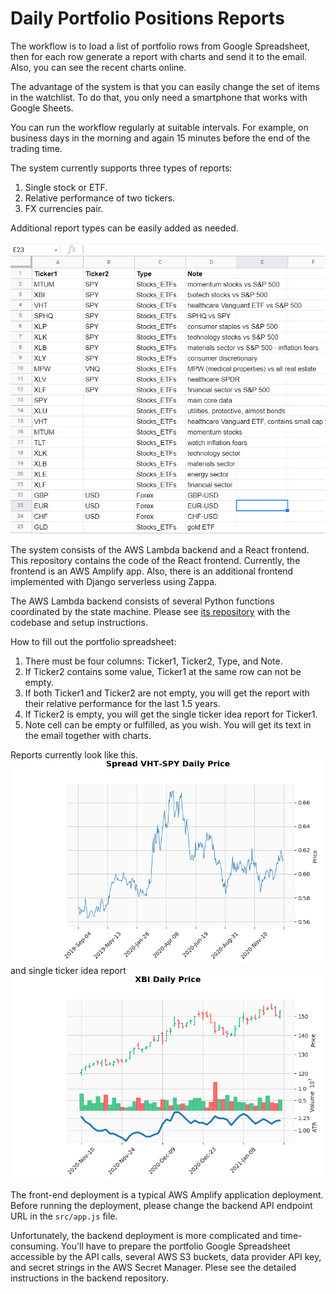 # Daily Portfolio Positions Reports

The workflow is to load a list of portfolio rows from Google Spreadsheet, then for each row generate a report with charts and send it to the email. Also, you can see the recent charts online. 

The advantage of the system is that you can easily change the set of items in the watchlist. To do that, you only need a smartphone that works with Google Sheets. 

You can run the workflow regularly at suitable intervals. For example, on business days in the morning and again 15 minutes before the end of the trading time.

The system currently supports three types of reports:
1. Single stock or ETF.
2. Relative performance of two tickers.
3. FX currencies pair. 

Additional report types can be easily added as needed.

![Watchlist spreadsheet example](/misc/1.PNG)

The system consists of the AWS Lambda backend and a React frontend. This repository contains the code of the React frontend. Currently, the frontend is an AWS Amplify app. Also, there is an additional frontend implemented with Django serverless using Zappa.

The AWS Lambda backend consists of several Python functions coordinated by the state machine. Please see [its repository](https://github.com/s-kust/stocks-data-backend) with the codebase and setup instructions.

How to fill out the portfolio spreadsheet:
1. There must be four columns: Ticker1, Ticker2, Type, and Note.
2. If Ticker2 contains some value, Ticker1 at the same row can not be empty.
3. If both Ticker1 and Ticker2 are not empty, you will get the report with their relative performance for the last 1.5 years. 
4. If Ticker2 is empty, you will get the single ticker idea report for Ticker1. 
5. Note cell can be empty or fulfilled, as you wish. You will get its text in the email together with charts.

Reports currently look like this.
![Long-short spread report example](/misc/2.png)
and single ticker idea report
![Ticker report example](/misc/3.png)

The front-end deployment is a typical AWS Amplify application deployment. Before running the deployment, please change the backend API endpoint URL in the `src/app.js` file. 

Unfortunately, the backend deployment is more complicated and time-consuming. You'll have to prepare the portfolio Google Spreadsheet accessible by the API calls, several AWS S3 buckets, data provider API key, and secret strings in the AWS Secret Manager. Plese see the detailed instructions in the backend repository.
